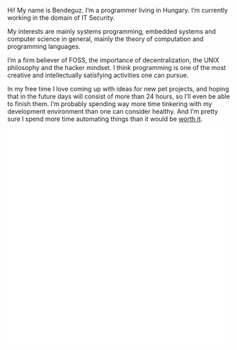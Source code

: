 Hi! My name is Bendeguz. I’m a programmer living in Hungary. I’m currently working in the domain of IT Security.

My interests are mainly systems programming, embedded systems and computer science in general, mainly the theory of computation and programming languages.

I’m a firm believer of FOSS, the importance of decentralization, the UNIX philosophy and the hacker mindset. I think programming is one of the most creative and intellectually satisfying activities one can pursue.

In my free time I love coming up with ideas for new pet projects, and hoping that in the future days will consist of more than 24 hours, so I’ll even be able to finish them. I’m probably spending way more time tinkering with my development environment than one can consider healthy. And I’m pretty sure I spend more time automating things than it would be [worth it](https://xkcd.com/1205/).

![Metrics](/github-metrics.svg)
